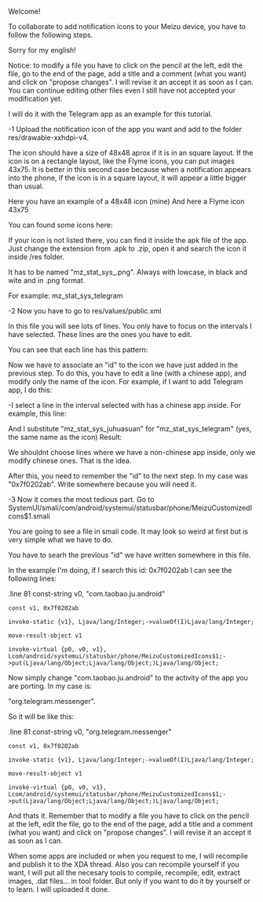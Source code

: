 Welcome!



To collaborate to add notification icons to your Meizu device, you have to follow the following steps.

Sorry for my english!




Notice: to modify a file you have to click on the pencil at the left, edit the file, go to the end of the page, add a title and a comment (what you want) and click on
"propose changes". I will revise it an accept it as soon as I can. You can continue editing other files even 
I still have not accepted your modification yet.





I will do it with the Telegram app as an example for this tutorial.


-1 Upload the notification icon of the app you want and add to the folder res/drawable-xxhdpi-v4.

The icon should have a size of 48x48 aprox if it is in an square layout. If the icon is on a rectangle layout, 
like the Flyme icons, you can put images 43x75. It is better in this second case because when a notification appears
into the phone, if the icon is in a square layout, it will appear a little bigger than usual.

Here you have an example of a 48x48 icon (mine)
And here a Flyme icon 43x75 

You can found some icons here:

If your icon is not listed there, you can find it inside the apk file of the app. 
Just change the extension from .apk to .zip, open it and search the icon it inside /res folder.



It has to be named "mz_stat_sys_<name of the app>.png".
Always with lowcase, in black and wite and in .png format.

For example: mz_stat_sys_telegram




-2
Now you have to go to res/values/public.xml 

In this file you will see lots of lines. You only have to focus on the intervals I have selected. 
These lines are the ones you have to edit.

You can see that each line has this pattern:

<public type="drawable" name="mz_stat_sys_<name_of_app>" id="<number in hexadecimal>" />

Now we have to associate an "id" to the icon we have just added in the previous step.
To do this, you have to edit a line (with a chinese app), and modify only the name of the icon. 
For example, if I want to add Telegram app, I do this:

-I select a line in the interval selected with has a chinese app inside. For example, this line:
<public type="drawable" name="mz_stat_sys_juhuasuan" id="0x7f0202ab" />

And I substitute "mz_stat_sys_juhuasuan" for "mz_stat_sys_telegram" (yes, the same name as the icon)
Result: <public type="drawable" name="mz_stat_sys_telegram" id="0x7f0202ab" />

We shouldnt choose lines where we have a non-chinese app inside, only we modify chinese ones. That is the idea.


After this, you need to remember the "id" to the next step. In my case was "0x7f0202ab". 
Write somewhere because you will need it.





-3
Now it comes the most tedious part.
Go to SystemUI/smali/com/android/systemui/statusbar/phone/MeizuCustomizedIcons$1.smali

You are going to see a file in smali code. It may look so weird at first but is very simple what
we have to do.

You have to searh the previous "id" we have written somewhere in this file.

In the example I'm doing, if I search this id: 0x7f0202ab I can see the following lines:

.line 81
    const-string v0, "com.taobao.ju.android"

    const v1, 0x7f0202ab

    invoke-static {v1}, Ljava/lang/Integer;->valueOf(I)Ljava/lang/Integer;

    move-result-object v1

    invoke-virtual {p0, v0, v1}, Lcom/android/systemui/statusbar/phone/MeizuCustomizedIcons$1;->put(Ljava/lang/Object;Ljava/lang/Object;)Ljava/lang/Object;


Now simply change "com.taobao.ju.android" to the activity of the app you are porting. In my case is:

"org.telegram.messenger".

So it will be like this:


.line 81
    const-string v0, "org.telegram.messenger"

    const v1, 0x7f0202ab

    invoke-static {v1}, Ljava/lang/Integer;->valueOf(I)Ljava/lang/Integer;

    move-result-object v1

    invoke-virtual {p0, v0, v1}, Lcom/android/systemui/statusbar/phone/MeizuCustomizedIcons$1;->put(Ljava/lang/Object;Ljava/lang/Object;)Ljava/lang/Object;






And thats it. 
Remember that to modify a file you have to click on the pencil at the left, edit the file, go to the end of the page, add a title and a comment (what you want) and click on
"propose changes". I will revise it an accept it as soon as I can.

When some apps are included or when you request to me, I will recompile and publish it to the XDA thread.
Also you can recompile yourself if you want, I will put all the necesary tools to compile, recompile, edit,
extract images, .dat files... in tool folder. But only if you want to do it by yourself or to learn. I will 
uploaded it done.











